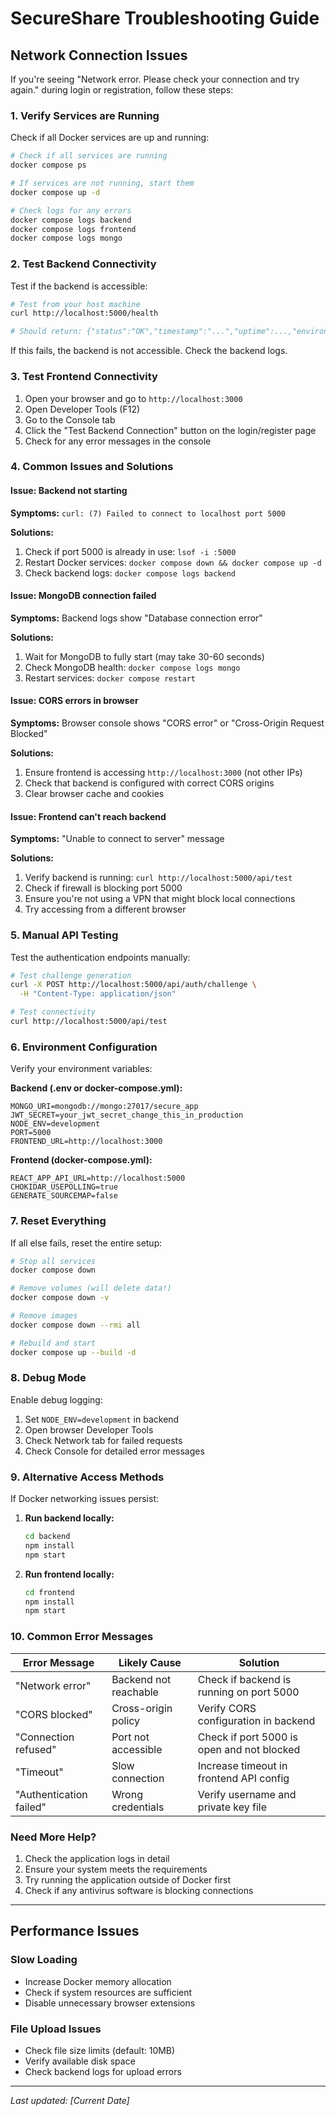 # SecureShare Troubleshooting Guide

## Network Connection Issues

If you're seeing "Network error. Please check your connection and try again." during login or registration, follow these steps:

### 1. Verify Services are Running

Check if all Docker services are up and running:

```bash
# Check if all services are running
docker compose ps

# If services are not running, start them
docker compose up -d

# Check logs for any errors
docker compose logs backend
docker compose logs frontend
docker compose logs mongo
```

### 2. Test Backend Connectivity

Test if the backend is accessible:

```bash
# Test from your host machine
curl http://localhost:5000/health

# Should return: {"status":"OK","timestamp":"...","uptime":...,"environment":"development"}
```

If this fails, the backend is not accessible. Check the backend logs.

### 3. Test Frontend Connectivity

1. Open your browser and go to `http://localhost:3000`
2. Open Developer Tools (F12)
3. Go to the Console tab
4. Click the "Test Backend Connection" button on the login/register page
5. Check for any error messages in the console

### 4. Common Issues and Solutions

#### Issue: Backend not starting
**Symptoms:** `curl: (7) Failed to connect to localhost port 5000`

**Solutions:**
1. Check if port 5000 is already in use: `lsof -i :5000`
2. Restart Docker services: `docker compose down && docker compose up -d`
3. Check backend logs: `docker compose logs backend`

#### Issue: MongoDB connection failed
**Symptoms:** Backend logs show "Database connection error"

**Solutions:**
1. Wait for MongoDB to fully start (may take 30-60 seconds)
2. Check MongoDB health: `docker compose logs mongo`
3. Restart services: `docker compose restart`

#### Issue: CORS errors in browser
**Symptoms:** Browser console shows "CORS error" or "Cross-Origin Request Blocked"

**Solutions:**
1. Ensure frontend is accessing `http://localhost:3000` (not other IPs)
2. Check that backend is configured with correct CORS origins
3. Clear browser cache and cookies

#### Issue: Frontend can't reach backend
**Symptoms:** "Unable to connect to server" message

**Solutions:**
1. Verify backend is running: `curl http://localhost:5000/api/test`
2. Check if firewall is blocking port 5000
3. Ensure you're not using a VPN that might block local connections
4. Try accessing from a different browser

### 5. Manual API Testing

Test the authentication endpoints manually:

```bash
# Test challenge generation
curl -X POST http://localhost:5000/api/auth/challenge \
  -H "Content-Type: application/json"

# Test connectivity
curl http://localhost:5000/api/test
```

### 6. Environment Configuration

Verify your environment variables:

**Backend (.env or docker-compose.yml):**
```
MONGO_URI=mongodb://mongo:27017/secure_app
JWT_SECRET=your_jwt_secret_change_this_in_production
NODE_ENV=development
PORT=5000
FRONTEND_URL=http://localhost:3000
```

**Frontend (docker-compose.yml):**
```
REACT_APP_API_URL=http://localhost:5000
CHOKIDAR_USEPOLLING=true
GENERATE_SOURCEMAP=false
```

### 7. Reset Everything

If all else fails, reset the entire setup:

```bash
# Stop all services
docker compose down

# Remove volumes (will delete data!)
docker compose down -v

# Remove images
docker compose down --rmi all

# Rebuild and start
docker compose up --build -d
```

### 8. Debug Mode

Enable debug logging:

1. Set `NODE_ENV=development` in backend
2. Open browser Developer Tools
3. Check Network tab for failed requests
4. Check Console for detailed error messages

### 9. Alternative Access Methods

If Docker networking issues persist:

1. **Run backend locally:**
   ```bash
   cd backend
   npm install
   npm start
   ```

2. **Run frontend locally:**
   ```bash
   cd frontend
   npm install
   npm start
   ```

### 10. Common Error Messages

| Error Message | Likely Cause | Solution |
|---------------|--------------|----------|
| "Network error" | Backend not reachable | Check if backend is running on port 5000 |
| "CORS blocked" | Cross-origin policy | Verify CORS configuration in backend |
| "Connection refused" | Port not accessible | Check if port 5000 is open and not blocked |
| "Timeout" | Slow connection | Increase timeout in frontend API config |
| "Authentication failed" | Wrong credentials | Verify username and private key file |

### Need More Help?

1. Check the application logs in detail
2. Ensure your system meets the requirements
3. Try running the application outside of Docker first
4. Check if any antivirus software is blocking connections

---

## Performance Issues

### Slow Loading
- Increase Docker memory allocation
- Check if system resources are sufficient
- Disable unnecessary browser extensions

### File Upload Issues
- Check file size limits (default: 10MB)
- Verify available disk space
- Check backend logs for upload errors

---

*Last updated: [Current Date]*